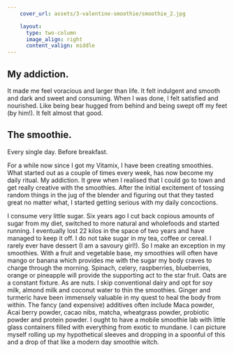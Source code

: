 ```yaml
---
    cover_url: assets/3-valentine-smoothie/smoothie_2.jpg

    layout:
      type: two-column
      image_align: right
      content_valign: middle
---
```

 
## My addiction. 
 
It made me feel voracious and larger than life. It felt indulgent and smooth and dark and sweet and consuming. When I was done, I felt satisfied and nourished. Like being bear hugged from behind and being swept off my feet (by him!). It felt almost that good. 
 
## The smoothie. 
 
Every single day. Before breakfast.
 
For a while now since I got my Vitamix, I have been creating smoothies. What started out as a couple of times every week, has now become my daily ritual. My addiction. It grew when I realised that I could go to town and get really creative with the smoothies. After the initial excitement of tossing random things in the jug of the blender and figuring out that they tasted great no matter what, I started getting serious with my daily concoctions. 
 

 
I consume very little sugar. Six years ago I cut back copious amounts of sugar from my diet, switched to more natural and wholefoods and started running. I eventually lost 22 kilos in the space of two years and have managed to keep it off. I do not take sugar in my tea, coffee or cereal. I rarely ever have dessert (I am a savoury girl!). So I make an exception in my smoothies. With a fruit and vegetable base, my smoothies will often have mango or banana which provides me with the sugar my body craves to charge through the morning. Spinach, celery, raspberries, blueberries, orange or pineapple will provide the supporting act to the star fruit. Oats are a constant fixture. As are nuts. I skip conventional dairy and opt for soy milk, almond milk and coconut water to thin the smoothies. Ginger and turmeric have been immensely valuable in my quest to heal the body from within. The fancy (and expensive) additives often include Maca powder, Acai berry powder, cacao nibs, matcha, wheatgrass powder, probiotic powder and protein powder. I ought to have a mobile smoothie lab with little glass containers filled with everything from exotic to mundane. I can picture myself rolling up my hypothetical sleeves and dropping in a spoonful of this and a drop of that like a modern day smoothie witch.
 

 

